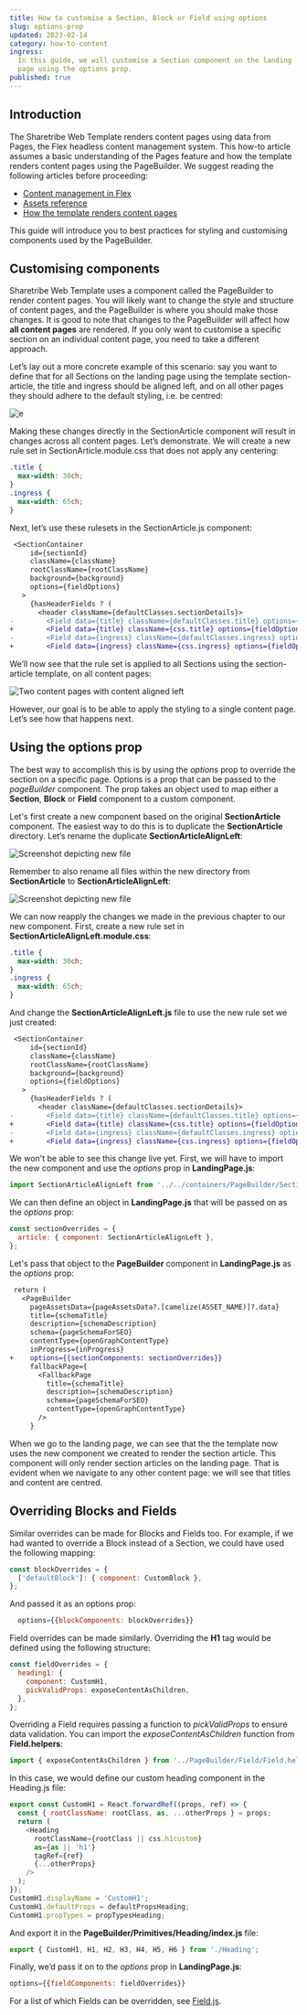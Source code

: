 ```yaml
---
title: How to customise a Section, Block or Field using options
slug: options-prop
updated: 2023-02-14
category: how-to-content
ingress:
  In this guide, we will customise a Section component on the landing
  page using the options prop.
published: true
---
```


## Introduction

The Sharetribe Web Template renders content pages using data from Pages,
the Flex headless content management system. This how-to article assumes
a basic understanding of the Pages feature and how the template renders
content pages using the PageBuilder. We suggest reading the following
articles before proceeding:

- [Content management in Flex](/concepts/content-management/)
- [Assets reference](/references/assets/)
- [How the template renders content pages](/ftw/page-builder/)

This guide will introduce you to best practices for styling and
customising components used by the PageBuilder.

## Customising components

Sharetribe Web Template uses a component called the PageBuilder to
render content pages. You will likely want to change the style and
structure of content pages, and the PageBuilder is where you should make
those changes. It is good to note that changes to the PageBuilder will
affect how **all content pages** are rendered. If you only want to
customise a specific section on an individual content page, you need to
take a different approach.

Let’s lay out a more concrete example of this scenario: say you want to
define that for all Sections on the landing page using the template
section-article, the title and ingress should be aligned left, and on
all other pages they should adhere to the default styling, i.e. be
centred:

![e](./example1.png)

Making these changes directly in the SectionArticle component will
result in changes across all content pages. Let’s demonstrate. We will
create a new rule set in SectionArticle.module.css that does not apply
any centering:

```css
.title {
  max-width: 30ch;
}
.ingress {
  max-width: 65ch;
}
```

Next, let’s use these rulesets in the SectionArticle.js component:

```diff
 <SectionContainer
     id={sectionId}
     className={className}
     rootClassName={rootClassName}
     background={background}
     options={fieldOptions}
   >
     {hasHeaderFields ? (
       <header className={defaultClasses.sectionDetails}>
-        <Field data={title} className={defaultClasses.title} options={fieldOptions} />
+        <Field data={title} className={css.title} options={fieldOptions} />
-        <Field data={ingress} className={defaultClasses.ingress} options={fieldOptions} />
+        <Field data={ingress} className={css.ingress} options={fieldOptions} />
```

We’ll now see that the rule set is applied to all Sections using the
section-article template, on all content pages:

![Two content pages with content aligned left](./left-aligned.png)

However, our goal is to be able to apply the styling to a single content
page. Let’s see how that happens next.

## Using the options prop

The best way to accomplish this is by using the _options_ prop to
override the section on a specific page. Options is a prop that can be
passed to the _pageBuilder_ component. The prop takes an object used to
map either a **Section**, **Block** or **Field** component to a custom
component.

Let's first create a new component based on the original
**SectionArticle** component. The easiest way to do this is to duplicate
the **SectionArticle** directory. Let’s rename the duplicate
**SectionArticleAlignLeft**:

![Screenshot depicting new file](./vscode-sc.png)

Remember to also rename all files within the new directory from
**SectionArticle** to **SectionArticleAlignLeft**:

![Screenshot depicting new file](./vscode-sc2.png)

We can now reapply the changes we made in the previous chapter to our
new component. First, create a new rule set in
**SectionArticleAlignLeft.module.css**:

```css
.title {
  max-width: 30ch;
}
.ingress {
  max-width: 65ch;
}
```

And change the **SectionArticleAlignLeft.js** file to use the new rule
set we just created:

```diff
 <SectionContainer
     id={sectionId}
     className={className}
     rootClassName={rootClassName}
     background={background}
     options={fieldOptions}
   >
     {hasHeaderFields ? (
       <header className={defaultClasses.sectionDetails}>
-        <Field data={title} className={defaultClasses.title} options={fieldOptions} />
+        <Field data={title} className={css.title} options={fieldOptions} />
-        <Field data={ingress} className={defaultClasses.ingress} options={fieldOptions} />
+        <Field data={ingress} className={css.ingress} options={fieldOptions} />
```

We won't be able to see this change live yet. First, we will have to
import the new component and use the _options_ prop in
**LandingPage.js**:

```js
import SectionArticleAlignLeft from '../../containers/PageBuilder/SectionBuilder/SectionArticleAlignLeft';
```

We can then define an object in **LandingPage.js** that will be passed
on as the _options_ prop:

```js
const sectionOverrides = {
  article: { component: SectionArticleAlignLeft },
};
```

Let's pass that object to the **PageBuilder** component in
**LandingPage.js** as the _options_ prop:

```diff
 return (
   <PageBuilder
     pageAssetsData={pageAssetsData?.[camelize(ASSET_NAME)]?.data}
     title={schemaTitle}
     description={schemaDescription}
     schema={pageSchemaForSEO}
     contentType={openGraphContentType}
     inProgress={inProgress}
+    options={{sectionComponents: sectionOverrides}}
     fallbackPage={
       <FallbackPage
         title={schemaTitle}
         description={schemaDescription}
         schema={pageSchemaForSEO}
         contentType={openGraphContentType}
       />
     }
```

When we go to the landing page, we can see that the the template now
uses the new component we created to render the section article. This
component will only render section articles on the landing page. That is
evident when we navigate to any other content page: we will see that
titles and content are centred.

## Overriding Blocks and Fields

Similar overrides can be made for Blocks and Fields too. For example, if
we had wanted to override a Block instead of a Section, we could have
used the following mapping:

```js
const blockOverrides = {
  ['defaultBlock']: { component: CustomBlock },
};
```

And passed it as an options prop:

```js
  options={{blockComponents: blockOverrides}}
```

Field overrides can be made similarly. Overriding the **H1** tag would
be defined using the following structure:

```js
const fieldOverrides = {
  heading1: {
    component: CustomH1,
    pickValidProps: exposeContentAsChildren,
  },
};
```

Overriding a Field requires passing a function to _pickValidProps_ to
ensure data validation. You can import the _exposeContentAsChildren_
function from **Field.helpers**:

```js
import { exposeContentAsChildren } from '../PageBuilder/Field/Field.helpers';
```

In this case, we would define our custom heading component in the
Heading.js file:

```js
export const CustomH1 = React.forwardRef((props, ref) => {
  const { rootClassName: rootClass, as, ...otherProps } = props;
  return (
    <Heading
      rootClassName={rootClass || css.h1custom}
      as={as || 'h1'}
      tagRef={ref}
      {...otherProps}
    />
  );
});
CustomH1.displayName = 'CustomH1';
CustomH1.defaultProps = defaultPropsHeading;
CustomH1.propTypes = propTypesHeading;
```

And export it in the **PageBuilder/Primitives/Heading/index.js** file:

```js
export { CustomH1, H1, H2, H3, H4, H5, H6 } from './Heading';
```

Finally, we’d pass it on to the _options_ prop in **LandingPage.js**:

```js
options={{fieldComponents: fieldOverrides}}
```

For a list of which Fields can be overridden, see
[Field.js](https://github.com/sharetribe/web-template/blob/main/src/containers/PageBuilder/Field/Field.js).
